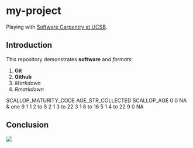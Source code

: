 # my-project


Playing with [Software Carpentry at UCSB](http://remi-daigle.github.io/2016-04-15-UCSB).

## Introduction

This repository demonstrates **software** and _formats_:

1. **Git**
1. **Github**
1. _Markdown_
1. _Rmarkdown_


SCALLOP_MATURITY_CODE	AGE_STR_COLLECTED	SCALLOP_AGE
0	0	NA & one 9
1	1	2 to 8
2	1	3 to 22
3	1	6 to 16
5	1	4 to 22
9	0	NA

## Conclusion

![](https://s-media-cache-ak0.pinimg.com/736x/4a/d6/96/4ad6962a7f2e9ff545271031477c6331.jpg)
